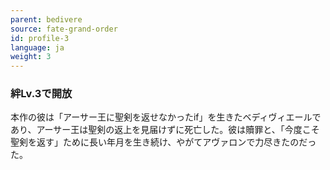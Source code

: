 ```yaml
---
parent: bedivere
source: fate-grand-order
id: profile-3
language: ja
weight: 3
---
```


### 絆Lv.3で開放

本作の彼は「アーサー王に聖剣を返せなかったif」を生きたベディヴィエールであり、アーサー王は聖剣の返上を見届けずに死亡した。彼は贖罪と、「今度こそ聖剣を返す」ために長い年月を生き続け、やがてアヴァロンで力尽きたのだった。
